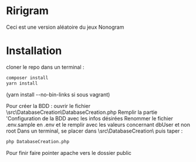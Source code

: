 # Ririgram

Ceci est une version aléatoire du jeux Nonogram


# Installation 

cloner le repo
dans un terminal :
```bash
composer install
yarn install
```
(yarn install --no-bin-links si sous vagrant)

Pour créer la BDD :
ouvrir le fichier \src\DatabaseCreation\DatabaseCreation.php
Remplir la partie 'Configuration de la BDD avec les infos désirées
Renommer le fichier .env.sample en .env et le remplir avec les valeurs concernant dbUser et non root
Dans un terminal, se placer dans \src\DatabaseCreation\ puis taper :
```bash
php DatabaseCreation.php
```

Pour finir
faire pointer apache vers le dossier public

